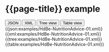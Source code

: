# {{page-title}} example

<div>
  <div class="tab">
     <button class="tablinks active" onclick="openTab(event, 'JSON')">JSON</button>
     <button class="tablinks" onclick="openTab(event, 'XML')">XML</button>
     <button class="tablinks" onclick="openTab(event, 'Tree view')">Tree view</button>
     <button class="tablinks" onclick="openTab(event, 'Table view')">Table view</button>   
  </div>

  <div id="JSON" class="tabcontent" style="display:block">
      {{json:examples/HdBe-NutritionAdvice-01.xml}}
  </div>
  <div id="XML" class="tabcontent">
      {{xml:examples/HdBe-NutritionAdvice-01.xml}}
  </div>
  <div id="Tree view" class="tabcontent">
      {{tree:examples/HdBe-NutritionAdvice-01.xml}}
  </div>
  <div id="Table view" class="tabcontent">
      {{table:examples/HdBe-NutritionAdvice-01.xml}}
  </div>

</div>